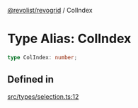 [@revolist/revogrid](README.md) / ColIndex

# Type Alias: ColIndex

```ts
type ColIndex: number;
```

## Defined in

[src/types/selection.ts:12](https://github.com/revolist/revogrid/blob/1d7f63e049242097564b7da6ec33fe3875543951/src/types/selection.ts#L12)
